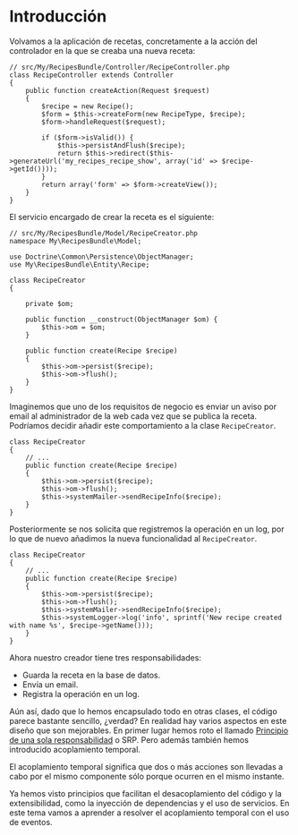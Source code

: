 # Introducción

Volvamos a la aplicación de recetas, concretamente a la acción del controlador en la que se creaba una nueva receta:

```
// src/My/RecipesBundle/Controller/RecipeController.php
class RecipeController extends Controller
{
    public function createAction(Request $request)
    {
        $recipe = new Recipe();
        $form = $this->createForm(new RecipeType, $recipe);
        $form->handleRequest($request);

        if ($form->isValid()) {
            $this->persistAndFlush($recipe);
            return $this->redirect($this->generateUrl('my_recipes_recipe_show', array('id' => $recipe->getId())));
        }
        return array('form' => $form->createView());
    }
}
```

El servicio encargado de crear la receta es el siguiente:

```
// src/My/RecipesBundle/Model/RecipeCreator.php
namespace My\RecipesBundle\Model;

use Doctrine\Common\Persistence\ObjectManager;
use My\RecipesBundle\Entity\Recipe;

class RecipeCreator
{

    private $om;

    public function __construct(ObjectManager $om) {
        $this->om = $om;
    }

    public function create(Recipe $recipe)
    {
        $this->om->persist($recipe);
        $this->om->flush();
    }
}
```


Imaginemos que uno de los requisitos de negocio es enviar un aviso por email al administrador de la web cada vez que se publica la receta. Podríamos decidir añadir este comportamiento a la clase `RecipeCreator`.


```
class RecipeCreator
{
    // ...
    public function create(Recipe $recipe)
    {
        $this->om->persist($recipe);
        $this->om->flush();
        $this->systemMailer->sendRecipeInfo($recipe);
    }
}
```

Posteriormente se nos solicita que registremos la operación en un log, por lo que de nuevo añadimos la nueva funcionalidad al `RecipeCreator`.

```
class RecipeCreator
{
    // ...
    public function create(Recipe $recipe)
    {
        $this->om->persist($recipe);
        $this->om->flush();
        $this->systemMailer->sendRecipeInfo($recipe);
        $this->systemLogger->log('info', sprintf('New recipe created with name %s', $recipe->getName()));
    }
}
```

Ahora nuestro creador tiene tres responsabilidades:

- Guarda la receta en la base de datos.
- Envía un email.
- Registra la operación en un log.


Aún así, dado que lo hemos encapsulado todo en otras clases, el código parece bastante sencillo, ¿verdad? En realidad hay varios aspectos en este diseño que son mejorables. En primer lugar hemos roto el llamado [Principio de una sola responsabilidad](https://docs.google.com/file/d/0ByOwmqah_nuGNHEtcU5OekdDMkk/edit) o SRP. Pero además también hemos introducido acoplamiento temporal.

El acoplamiento temporal significa que dos o más acciones son llevadas a cabo por el mismo componente sólo porque ocurren en el mismo instante. 

Ya hemos visto principios que facilitan el desacoplamiento del código y la extensibilidad, como la inyección de dependencias y el uso de servicios. En este tema vamos a aprender a resolver el acoplamiento temporal con el uso de eventos.



